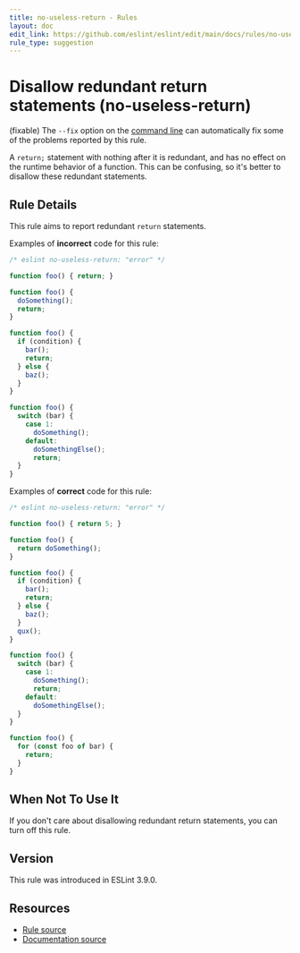 ```yaml
---
title: no-useless-return - Rules
layout: doc
edit_link: https://github.com/eslint/eslint/edit/main/docs/rules/no-useless-return.md
rule_type: suggestion
---
```

<!-- Note: No pull requests accepted for this file. See README.md in the root directory for details. -->

# Disallow redundant return statements (no-useless-return)

(fixable) The `--fix` option on the [command line](../user-guide/command-line-interface#fixing-problems) can automatically fix some of the problems reported by this rule.

A `return;` statement with nothing after it is redundant, and has no effect on the runtime behavior of a function. This can be confusing, so it's better to disallow these redundant statements.

## Rule Details

This rule aims to report redundant `return` statements.

Examples of **incorrect** code for this rule:

```js
/* eslint no-useless-return: "error" */

function foo() { return; }

function foo() {
  doSomething();
  return;
}

function foo() {
  if (condition) {
    bar();
    return;
  } else {
    baz();
  }
}

function foo() {
  switch (bar) {
    case 1:
      doSomething();
    default:
      doSomethingElse();
      return;
  }
}

```

Examples of **correct** code for this rule:

```js
/* eslint no-useless-return: "error" */

function foo() { return 5; }

function foo() {
  return doSomething();
}

function foo() {
  if (condition) {
    bar();
    return;
  } else {
    baz();
  }
  qux();
}

function foo() {
  switch (bar) {
    case 1:
      doSomething();
      return;
    default:
      doSomethingElse();
  }
}

function foo() {
  for (const foo of bar) {
    return;
  }
}

```

## When Not To Use It

If you don't care about disallowing redundant return statements, you can turn off this rule.

## Version

This rule was introduced in ESLint 3.9.0.

## Resources

* [Rule source](https://github.com/eslint/eslint/tree/HEAD/lib/rules/no-useless-return.js)
* [Documentation source](https://github.com/eslint/eslint/tree/HEAD/docs/rules/no-useless-return.md)
